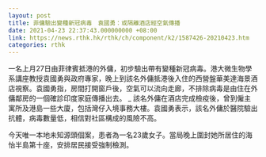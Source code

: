 ```yaml
---
layout: post
title: 菲傭驗出變種新冠病毒　袁國勇：或隔離酒店經空氣傳播
date: 2021-04-23 22:37:43.000000000 +08:00
link: https://news.rthk.hk/rthk/ch/component/k2/1587426-20210423.htm
categories: rthk
---
```


一名上月27日由菲律賓抵港的外傭，初步驗出帶有變種新冠病毒。港大微生物學系講座教授袁國勇與政府專家，晚上到該名外傭抵港後入住的西營盤華美達海景酒店視察。袁國勇指，房間打開窗戶後，空氣可以流向走廊，不排除病毒是由住在外傭鄰房的一個確診印度家庭傳播出去。
_
該名外傭在酒店完成檢疫後，曾到僱主寓所及港島一些大廈，包括灣仔入境事務大樓。袁國勇表示，該名外傭於醫院驗出抗體，病毒數量低，相信對社區構成的風險不高。

今天唯一本地未知源頭個案，患者為一名23歲女子。當局晚上圍封她所居住的海怡半島第十座，安排居民接受強制檢測。
